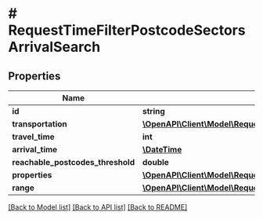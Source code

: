 # # RequestTimeFilterPostcodeSectorsArrivalSearch

## Properties

Name | Type | Description | Notes
------------ | ------------- | ------------- | -------------
**id** | **string** |  |
**transportation** | [**\OpenAPI\Client\Model\RequestTransportation**](RequestTransportation.md) |  |
**travel_time** | **int** |  |
**arrival_time** | [**\DateTime**](\DateTime.md) |  |
**reachable_postcodes_threshold** | **double** |  |
**properties** | [**\OpenAPI\Client\Model\RequestTimeFilterPostcodeSectorsProperty[]**](RequestTimeFilterPostcodeSectorsProperty.md) |  |
**range** | [**\OpenAPI\Client\Model\RequestRangeFull**](RequestRangeFull.md) |  | [optional]

[[Back to Model list]](../../README.md#models) [[Back to API list]](../../README.md#endpoints) [[Back to README]](../../README.md)
